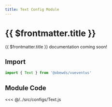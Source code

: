 ```yaml
---
title: Text Config Module
---
```




# {{ $frontmatter.title }}

{{ $frontmatter.title }} documentation coming soon! <!--- #TODO --->






## Import

```javascript
import { Text } from '@obewds/vueventus'
```









## Module Code

<<< @/../src/configs/Text.js
